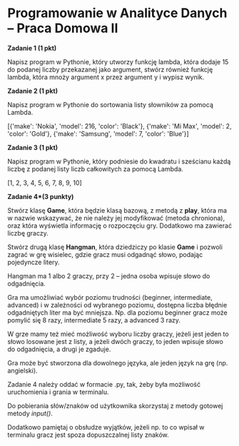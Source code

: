 ﻿# **Programowanie w Analityce Danych – Praca Domowa II**

**Zadanie 1 (1 pkt)**

Napisz program w Pythonie, który utworzy funkcję lambda, która dodaje 15 do podanej liczby przekazanej jako argument, stwórz również funkcję lambda, która mnoży argument x przez argument y i wypisz wynik.

**Zadanie 2 (1 pkt)**

Napisz program w Pythonie do sortowania listy słowników za pomocą Lambda.

[{'make': 'Nokia', 'model': 216, 'color': 'Black'}, {'make': 'Mi Max', 'model': 2, 'color': 'Gold'}, {'make': 'Samsung', 'model': 7, 'color': 'Blue'}]

**Zadanie 3 (1 pkt)**

Napisz program w Pythonie, który podniesie do kwadratu i sześcianu każdą liczbę z podanej listy liczb całkowitych za pomocą Lambda.

[1, 2, 3, 4, 5, 6, 7, 8, 9, 10]

**Zadanie 4\*(3 punkty)**

Stwórz klasę **Game**, która będzie klasą bazową, z metodą z **play**, która ma w nazwie wskazywać, że nie należy jej modyfikować (metoda chroniona), oraz która wyświetla informację o rozpoczęciu gry. Dodatkowo ma zawierać liczbę graczy.

Stwórz drugą klasę **Hangman**, która dziedziczy po klasie **Game** i pozwoli zagrać w grę wisielec, gdzie gracz musi odgadnąć słowo, podając pojedyncze litery.

Hangman ma 1 albo 2 graczy, przy 2 – jedna osoba wpisuje słowo do odgadnięcia.

Gra ma umożliwiać wybór poziomu trudności (beginner, intermediate, advanced) i w zależności od wybranego poziomu, dostępna liczba błędnie odgadniętych liter ma być mniejsza. Np. dla poziomu beginner gracz może pomylić się 8 razy, intermediate 5 razy, a advanced 3 razy.

W grze mamy też mieć możliwość wyboru liczby graczy, jeżeli jest jeden to słowo losowane jest z listy, a jeżeli dwóch graczy, to jeden wpisuje słowo do odgadnięcia, a drugi je zgaduje.

Gra może być stworzona dla dowolnego języka, ale jeden język na grę (np. angielski).

Zadanie 4 należy oddać w formacie .py, tak, żeby była możliwość uruchomienia i grania w terminalu.

Do pobierania słów/znaków od użytkownika skorzystaj z metody gotowej metody *input()*. 

Dodatkowo pamiętaj o obsłudze wyjątków, jeżeli np. to co wpisał w terminalu gracz jest spoza dopuszczalnej listy znaków.
